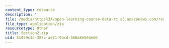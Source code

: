 ```yaml
---
content_type: resource
description: ''
file: /media/https%3A/open-learning-course-data-rc.s3.amazonaws.com/res-21g-01-kana-spring-2010/51459c1d387cae719acdb60a8e564ed6_Section2.zip
file_type: application/zip
resourcetype: Other
title: Section2.zip
uid: 51459c1d-387c-ae71-9acd-b60a8e564ed6
---
```


